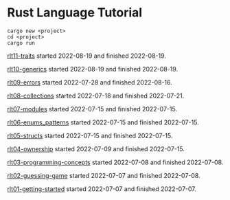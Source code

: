 # Rust Language Tutorial

```
cargo new <project>
cd <project>
cargo run
```

[rlt11-traits](https://youtu.be/T0Xfltu4h3A)
started 2022-08-19 and finished 2022-08-19.

[rlt10-generics](https://youtu.be/6rcTSxPJ6Bw)
started 2022-08-19 and finished 2022-08-19.

[rlt09-errors](https://youtu.be/wM6o70NAWUI)
started 2022-07-28 and finished 2022-08-16.

[rlt08-collections](https://youtu.be/Zs-pS-egQSs)
started 2022-07-18 and finished 2022-07-21.

[rlt07-modules](https://youtu.be/5RPXgDQrjio)
started 2022-07-15 and finished 2022-07-15.

[rlt06-enums_patterns](https://youtu.be/6rcTSxPJ6Bw)
started 2022-07-15 and finished 2022-07-15.

[rlt05-structs](https://youtu.be/n3bPhdiJm9I)
started 2022-07-15 and finished 2022-07-15.

[rlt04-ownership](https://youtu.be/VFIOSWy93H0)
started 2022-07-09 and finished 2022-07-15.

[rlt03-programming-concepts](https://youtu.be/2V0JaMVjzws)
started 2022-07-08 and finished 2022-07-08.

[rlt02-guessing-game](https://youtu.be/H0xBSbnQYds)
started 2022-07-07 and finished 2022-07-08.

[rlt01-getting-started](https://youtu.be/OX9HJsJUDxA)
started 2022-07-07 and finished 2022-07-07.
